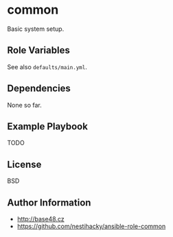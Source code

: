 common
======

Basic system setup.

Role Variables
--------------

See also `defaults/main.yml`.

Dependencies
------------

None so far.

Example Playbook
----------------

TODO

License
-------

BSD

Author Information
------------------

* http://base48.cz
* https://github.com/nestihacky/ansible-role-common
